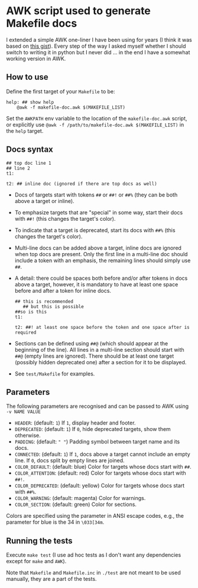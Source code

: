 # AWK script used to generate Makefile docs

I extended a simple AWK one-liner I have been using for years (I think it was based on
[this gist](https://gist.github.com/prwhite/8168133)). Every step of the way I asked
myself whether I should switch to writing it in python but I never did ... in the end I
have a somewhat working version in AWK.

## How to use

Define the first target of your `Makefile` to be:

``` make
help: ## show help
	@awk -f makefile-doc.awk $(MAKEFILE_LIST)
```

Set the `AWKPATH` env variable to the location of the `makefile-doc.awk` script,
or explicitly use `@awk -f /path/to/makefile-doc.awk $(MAKEFILE_LIST)` in the
`help` target.

## Docs syntax

``` make
## top doc line 1
## line 2
t1:

t2: ## inline doc (ignored if there are top docs as well)
```

+ Docs of targets start with tokens `##` or `##!` or `##%` (they can be both above a
  target or inline).

+ To emphasize targets that are "special" in some way, start their docs with `##!` (this
  changes the target's color).

+ To indicate that a target is deprecated, start its docs with `##%` (this changes the
  target's color).

+ Multi-line docs can be added above a target, inline docs are ignored when top docs are
  present. Only the first line in a multi-line doc should include a token with an
  emphasis, the remaining lines should simply use `##`.

* A detail: there could be spaces both before and/or after tokens in docs above a
  target, however, it is mandatory to have at least one space before and after a token
  for inline docs.

	``` make
    ## this is recommended
       ## but this is possible
    ##so is this
    t1:

    t2: ##! at least one space before the token and one space after is required
    ```

+ Sections can be defined using `##@` (which should appear at the beginning of the
  line). All lines in a multi-line section should start with `##@` (empty lines are
  ignored). There should be at least one target (possibly hidden deprecated one) after a
  section for it to be displayed.

+ See `test/Makefile` for examples.

## Parameters

The following parameters are recognised and can be passed to AWK using `-v NAME VALUE`

+ `HEADER`: (default: `1`) If `1`, display header and footer.
+ `DEPRECATED`: (default: `1`) If `0`, hide deprecated targets, show them otherwise.
+ `PADDING`: (default: `" "`) Padding symbol between target name and its docs.
+ `CONNECTED`: (default: `1`) If `1`, docs above a target cannot include an empty line.
  If `0`, docs split by empty lines are joined.
+ `COLOR_DEFAULT`: (default: blue) Color for targets whose docs start with `##`.
+ `COLOR_ATTENTION`: (default: red) Color for targets whose docs start with `##!`.
+ `COLOR_DEPRECATED`: (default: yellow) Color for targets whose docs start with `##%`.
+ `COLOR_WARNING`: (default: magenta) Color for warnings.
+ `COLOR_SECTION`: (default: green) Color for sections.

Colors are specified using the parameter in ANSI escape codes, e.g., the parameter for
blue is the 34 in `\033[34m`.

## Running the tests

Execute `make test` (I use ad hoc tests as I don't want any dependencies except for
`make` and `AWK`).

Note that `Makefile` and `Makefile.inc` in `./test` are not meant to be used manually,
they are a part of the tests.
